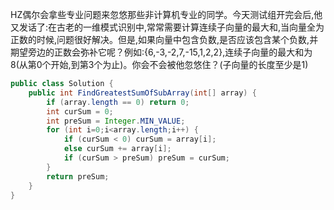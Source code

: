 HZ偶尔会拿些专业问题来忽悠那些非计算机专业的同学。今天测试组开完会后,他又发话了:在古老的一维模式识别中,常常需要计算连续子向量的最大和,当向量全为正数的时候,问题很好解决。但是,如果向量中包含负数,是否应该包含某个负数,并期望旁边的正数会弥补它呢？例如:{6,-3,-2,7,-15,1,2,2},连续子向量的最大和为8(从第0个开始,到第3个为止)。你会不会被他忽悠住？(子向量的长度至少是1)

```java
public class Solution {
    public int FindGreatestSumOfSubArray(int[] array) {
        if (array.length == 0) return 0;
        int curSum = 0;
        int preSum = Integer.MIN_VALUE;
        for (int i=0;i<array.length;i++) {
            if (curSum < 0) curSum = array[i];
            else curSum += array[i];
            if (curSum > preSum) preSum = curSum; 
        }
        return preSum;
    }
}
```
